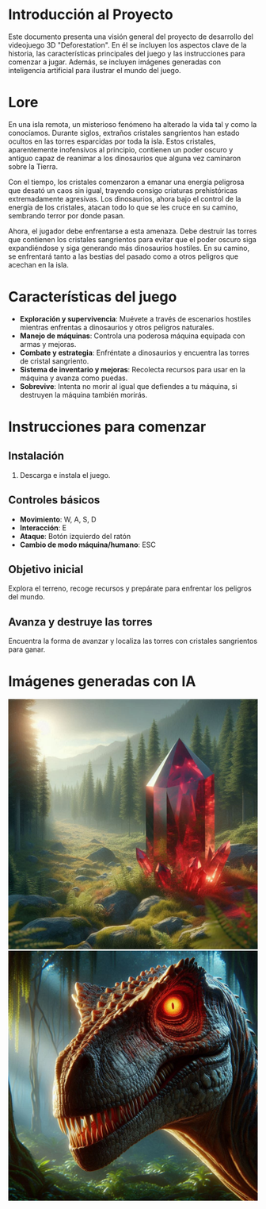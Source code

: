 # Introducción al Proyecto

Este documento presenta una visión general del proyecto de desarrollo del videojuego 3D "Deforestation". En él se incluyen los aspectos clave de la historia, las características principales del juego y las instrucciones para comenzar a jugar. Además, se incluyen imágenes generadas con inteligencia artificial para ilustrar el mundo del juego.

# Lore

En una isla remota, un misterioso fenómeno ha alterado la vida tal y como la conocíamos. Durante siglos, extraños cristales sangrientos han estado ocultos en las torres esparcidas por toda la isla. Estos cristales, aparentemente inofensivos al principio, contienen un poder oscuro y antiguo capaz de reanimar a los dinosaurios que alguna vez caminaron sobre la Tierra.

Con el tiempo, los cristales comenzaron a emanar una energía peligrosa que desató un caos sin igual, trayendo consigo criaturas prehistóricas extremadamente agresivas. Los dinosaurios, ahora bajo el control de la energía de los cristales, atacan todo lo que se les cruce en su camino, sembrando terror por donde pasan.

Ahora, el jugador debe enfrentarse a esta amenaza. Debe destruir las torres que contienen los cristales sangrientos para evitar que el poder oscuro siga expandiéndose y siga generando más dinosaurios hostiles. En su camino, se enfrentará tanto a las bestias del pasado como a otros peligros que acechan en la isla.

# Características del juego

- **Exploración y supervivencia**: Muévete a través de escenarios hostiles mientras enfrentas a dinosaurios y otros peligros naturales.
- **Manejo de máquinas**: Controla una poderosa máquina equipada con armas y mejoras.
- **Combate y estrategia**: Enfréntate a dinosaurios y encuentra las torres de cristal sangriento.
- **Sistema de inventario y mejoras**: Recolecta recursos para usar en la máquina y avanza como puedas.
- **Sobrevive**: Intenta no morir al igual que defiendes a tu máquina, si destruyen la máquina también morirás.

# Instrucciones para comenzar

## Instalación

1. Descarga e instala el juego.

## Controles básicos

- **Movimiento**: W, A, S, D
- **Interacción**: E
- **Ataque**: Botón izquierdo del ratón
- **Cambio de modo máquina/humano**: ESC

## Objetivo inicial

Explora el terreno, recoge recursos y prepárate para enfrentar los peligros del mundo.

## Avanza y destruye las torres

Encuentra la forma de avanzar y localiza las torres con cristales sangrientos para ganar.

# Imágenes generadas con IA

![Imagen generada 1](Assets/Images/BloodyCrystal.jpg)
![Imagen generada 2](Assets/Images/Velociraptor.jpg)
